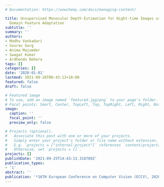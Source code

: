 ```yaml
---
# Documentation: https://wowchemy.com/docs/managing-content/

title: Unsupervised Monocular Depth Estimation for Night-time Images using Adversarial
  Domain Feature Adaptation
subtitle: ''
summary: ''
authors:
- Madhu Vankadari
- Sourav Garg
- Anima Majumder
- Swagat Kumar
- Ardhendu Behera
tags: []
categories: []
date: '2020-01-01'
lastmod: 2021-09-26T00:43:13+10:00
featured: false
draft: false

# Featured image
# To use, add an image named `featured.jpg/png` to your page's folder.
# Focal points: Smart, Center, TopLeft, Top, TopRight, Left, Right, BottomLeft, Bottom, BottomRight.
image:
  caption: ''
  focal_point: ''
  preview_only: false

# Projects (optional).
#   Associate this post with one or more of your projects.
#   Simply enter your project's folder or file name without extension.
#   E.g. `projects = ["internal-project"]` references `content/project/deep-learning/index.md`.
#   Otherwise, set `projects = []`.
projects: []
publishDate: '2021-09-25T14:43:13.318789Z'
publication_types:
- '1'
abstract: ''
publication: '*16TH European Conference on Computer Vision (ECCV), 2020*'
---
```


